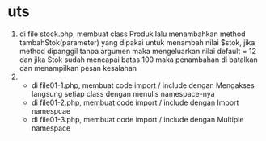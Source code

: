 # uts
1. di file stock.php, membuat class Produk lalu menambahkan method tambahStok(parameter) yang dipakai untuk menambah nilai $stok, jika method dipanggil tanpa argumen maka mengeluarkan nilai default = 12 dan jika Stok sudah mencapai batas 100 maka penambahan di batalkan dan menampilkan pesan kesalahan
2. - di file01-1.php, membuat code import / include dengan Mengakses langsung setiap class dengan menulis namespace-nya
   - di file01-2.php, membuat code import / include dengan Import namespcae
   - di file01-3.php, membuat code import / include dengan Multiple namespace
